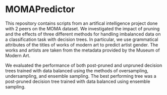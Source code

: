 # MOMAPredictor

This repository contains scripts from an artifical intelligence project done with 2 peers on the MOMA dataset. We investigated the impact of pruning and the effects of three different methods for handling imbalanced data on a classification task with decision trees. In particular, we use grammatical attributes of the titles of works of modern art to predict artist gender. The works and artists are taken from the metadata provided by the Museum of Modern Art. 

We evaluated the performance of both post-pruned and unpruned decision trees trained with data balanced using the methods of oversampling, undersampling, and ensemble sampling. The best performing tree was a post-pruned decision tree trained with data balanced using ensemble sampling.
